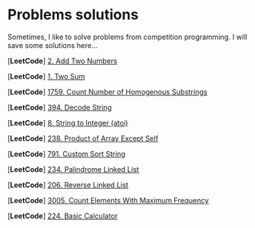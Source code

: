 # Problems solutions
Sometimes, I like to solve problems from competition programming. I will save some solutions here...

[**LeetCode**] [2. Add Two Numbers](/LeetCode/1-500/Add%20Two%20Numbers.md) 

[**LeetCode**] [1. Two Sum](/LeetCode/1-500/Two%20Sum.md) 

[**LeetCode**] [1759. Count Number of Homogenous Substrings](/LeetCode/1501-2000/Count%20Number%20of%20Homogenous%20Substrings.md) 

[**LeetCode**] [394. Decode String](/LeetCode/1-500/Decode%20String.md) 

[**LeetCode**] [8. String to Integer (atoi)](/LeetCode/1-500/String%20to%20Integer%20(atoi).md) 

[**LeetCode**] [238. Product of Array Except Self](/LeetCode/1-500/Product%20of%20Array%20Except%20Self.md) 

[**LeetCode**] [791. Custom Sort String](/LeetCode/501-1000/Custom%20Sort%20String.md) 

[**LeetCode**] [234. Palindrome Linked List](/LeetCode/1-500/Palindrome%20Linked%20List.md) 

[**LeetCode**] [206. Reverse Linked List](/LeetCode/1-500/Reverse%20Linked%20List.md) 

[**LeetCode**] [3005. Count Elements With Maximum Frequency](/LeetCode/3001-3500/Count%20Elements%20With%20Maximum%20Frequency.md) 

[**LeetCode**] [224. Basic Calculator](/LeetCode/1-500/Basic%20Calculator.md) 

